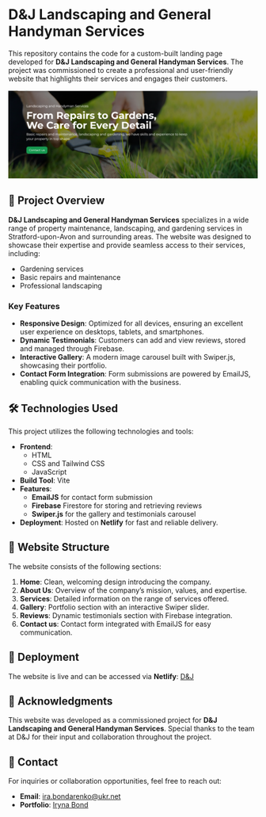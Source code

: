 # D&J Landscaping and General Handyman Services

This repository contains the code for a custom-built landing page developed for **D&J Landscaping and General Handyman Services**. The project was commissioned to create a professional and user-friendly website that highlights their services and engages their customers.

![Project image](public/images/asset-1.png "project image")

## 🌟 Project Overview

**D&J Landscaping and General Handyman Services** specializes in a wide range of property maintenance, landscaping, and gardening services in Stratford-upon-Avon and surrounding areas. The website was designed to showcase their expertise and provide seamless access to their services, including:

- Gardening services
- Basic repairs and maintenance
- Professional landscaping

### Key Features

- **Responsive Design**: Optimized for all devices, ensuring an excellent user experience on desktops, tablets, and smartphones.
- **Dynamic Testimonials**: Customers can add and view reviews, stored and managed through Firebase.
- **Interactive Gallery**: A modern image carousel built with Swiper.js, showcasing their portfolio.
- **Contact Form Integration**: Form submissions are powered by EmailJS, enabling quick communication with the business.

## 🛠️ Technologies Used

This project utilizes the following technologies and tools:

- **Frontend**:
  - HTML
  - CSS and Tailwind CSS
  - JavaScript
- **Build Tool**: Vite
- **Features**:
  - **EmailJS** for contact form submission
  - **Firebase** Firestore for storing and retrieving reviews
  - **Swiper.js** for the gallery and testimonials carousel
- **Deployment**: Hosted on **Netlify** for fast and reliable delivery.

## 📂 Website Structure

The website consists of the following sections:

1. **Home**: Clean, welcoming design introducing the company.
2. **About Us**: Overview of the company’s mission, values, and expertise.
3. **Services**: Detailed information on the range of services offered.
4. **Gallery**: Portfolio section with an interactive Swiper slider.
5. **Reviews**: Dynamic testimonials section with Firebase integration.
6. **Contact us**: Contact form integrated with EmailJS for easy communication.

## 🚀 Deployment

The website is live and can be accessed via **Netlify**: [D&J](https://garden-landscaping-services.co.uk/)

## 📝 Acknowledgments

This website was developed as a commissioned project for **D&J Landscaping and General Handyman Services**. Special thanks to the team at D&J for their input and collaboration throughout the project.

## 📧 Contact

For inquiries or collaboration opportunities, feel free to reach out:

- **Email**: [ira.bondarenko@ukr.net](mailto:ira.bondarenko@ukr.net)
- **Portfolio**: [Iryna Bond](https://iryna-bond-portfolio.vercel.app/)
